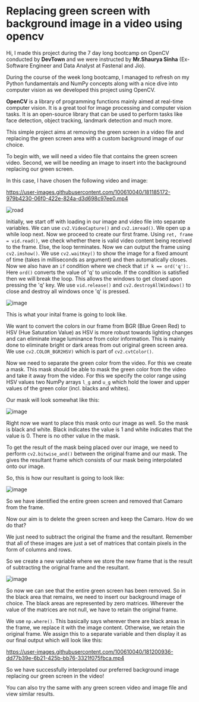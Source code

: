 # Replacing green screen with background image in a video using opencv

Hi, I made this project during the 7 day long bootcamp on OpenCV conducted by **DevTown** and we were instructed by **Mr.Shaurya Sinha** (Ex-Software Engineer and Data Analyst at Fastenal and Jio).

During the course of the week long bootcamp, I managed to refresh on my Python fundamentals and NumPy concepts along with a nice dive into computer vision as we developed this project using OpenCV.

**OpenCV** is a library of programming functions mainly aimed at real-time computer vision. It is a great tool for image processing and computer vision tasks. It is an open-source library that can be used to perform tasks like face detection, object tracking, landmark detection and much more.

This simple project aims at removing the green screen in a video file and replacing the green screen area with a custom background image of our choice. 

To begin with, we will need a video file that contains the green screen video. Second, we will be needing an image to insert into the background replacing our green screen.

In this case, I have chosen the following video and image:

https://user-images.githubusercontent.com/100610040/181185172-979b4230-06f0-422e-824a-d3d698c97ee0.mp4

![road](https://user-images.githubusercontent.com/100610040/181185230-8eff645c-aa27-4a63-97d6-81378da7b0cc.jpg)

Initially, we start off with loading in our image and video file into separate variables. We can use `cv2.VideoCapture()` and `cv2.imread()`. We open up a while loop next. Now we proceed to create our first frame. Using `ret, frame = vid.read()`, we check whether there is valid video content being received to the frame. Else, the loop terminates. Now we can output the frame using `cv2.imshow()`. We use `cv2.waitKey()` to show the image for a fixed amount of time (takes in milliseconds as argument) and then automatically closes. Now we also have an `if` condition where we check that `if k == ord('q'):`. Here `ord()` converts the value of 'q' to unicode. If the condition is satisfied then we will break the loop. This allows the windows to get closed upon pressing the 'q' key. We use `vid.release()` and `cv2.destroyAllWindows()` to close and destroy all windows once 'q' is pressed.

![image](https://user-images.githubusercontent.com/100610040/181189611-9efa338d-5726-4609-a92a-d597888988d1.png)

This is what your inital frame is going to look like.

We want to convert the colors in our frame from BGR (Blue Green Red) to HSV (Hue Saturation Value) as HSV is more robust towards lighting changes and can eliminate image luminance from color information. This is mainly done to eliminate bright or dark areas from out original green screen area. We use `cv2.COLOR_BGR2HSV)` which is part of `cv2.cvtColor()`.

Now we need to separate the green color from the video. For this we create a mask. This mask should be able to mask the green color from the video and take it away from the video. For this we specify the color range using HSV values two NumPy arrays `l_g` and `u_g` which hold the lower and upper values of the green color (incl. blacks and whites). 

Our mask will look somewhat like this:

![image](https://user-images.githubusercontent.com/100610040/181193553-6f965359-d270-4a14-a629-09e03c023198.png)

Right now we want to place this mask onto our image as well. So the mask is black and white. Black indicates the value is 1 and white indicates that the value is 0. There is no other value in the mask.

To get the result of the mask being placed over our image, we need to perform `cv2.bitwise_and()` between the original frame and our mask. The gives the resultant frame which consists of our mask being interpolated onto our image.

So, this is how our resultant is going to look like:

![image](https://user-images.githubusercontent.com/100610040/181194538-d21d9d5d-d698-4067-a84a-3ccf71bdef21.png)

So we have identified the entire green screen and removed that Camaro from the frame.

Now our aim is to delete the green screen and keep the Camaro. How do we do that?

We just need to subtract the original the frame and the resultant. Remember that all of these images are just a set of matrices that contain pixels in the form of columns and rows.

So we create a new variable where we store the new frame that is the result of subtracting the original frame and the resultant.

![image](https://user-images.githubusercontent.com/100610040/181195527-0bee1e47-50c7-4e15-8d90-c9dd95cb0d40.png)

So now we can see that the entire green screen has been removed. So in the black area that remains, we need to insert our background image of choice. The black areas are represented by zero matrices. Wherever the value of the matrices are not null, we have to retain the original frame.

We use `np.where()`. This basically says wherever there are black areas in the frame, we replace it with the image content. Otherwise, we retain the original frame. We assign this to a separate variable and then display it as our final output which will look like this:

https://user-images.githubusercontent.com/100610040/181200936-dd77b39e-6b21-425b-bb76-3321f075fbca.mp4

So we have successfully interpolated our preferred background image replacing our green screen in the video!

You can also try the same with any green screen video and image file and view similar results.
